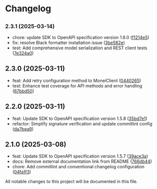 # Changelog

## <small>2.3.1 (2025-03-14)</small>

* chore: update SDK to OpenAPI specification version 1.6.0 ([f1214e5](https://github.com/MONEI/monei-python-sdk/commit/f1214e5))
* fix: resolve Black formatter installation issue ([3be582e](https://github.com/MONEI/monei-python-sdk/commit/3be582e))
* test: Add comprehensive model serialization and REST client tests ([7e324a0](https://github.com/MONEI/monei-python-sdk/commit/7e324a0))

## 2.3.0 (2025-03-11)

* feat: Add retry configuration method to MoneiClient ([0440265](https://github.com/MONEI/monei-python-sdk/commit/0440265))
* test: Enhance test coverage for API methods and error handling ([67bbd50](https://github.com/MONEI/monei-python-sdk/commit/67bbd50))

## 2.2.0 (2025-03-11)

* feat: Update SDK to OpenAPI specification version 1.5.8 ([35bd7e1](https://github.com/MONEI/monei-python-sdk/commit/35bd7e1))
* refactor: Simplify signature verification and update commitlint config ([da7bea9](https://github.com/MONEI/monei-python-sdk/commit/da7bea9))

## 2.1.0 (2025-03-08)

* feat: Update SDK to OpenAPI specification version 1.5.7 ([39ace3a](https://github.com/MONEI/monei-python-sdk/commit/39ace3a))
* docs: Remove external documentation link from README ([766db44](https://github.com/MONEI/monei-python-sdk/commit/766db44))
* chore: Add commitlint and conventional changelog configuration ([04fa1f3](https://github.com/MONEI/monei-python-sdk/commit/04fa1f3))

All notable changes to this project will be documented in this file.
